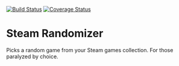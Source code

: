 [![Build Status](https://travis-ci.org/welps/steam-randomizer.svg?branch=master)](https://travis-ci.org/welps/steam-randomizer) [![Coverage Status](https://coveralls.io/repos/welps/steam-randomizer/badge.svg?branch=master&service=github)](https://coveralls.io/github/welps/steam-randomizer?branch=master)

# Steam Randomizer
Picks a random game from your Steam games collection. For those paralyzed by choice.

